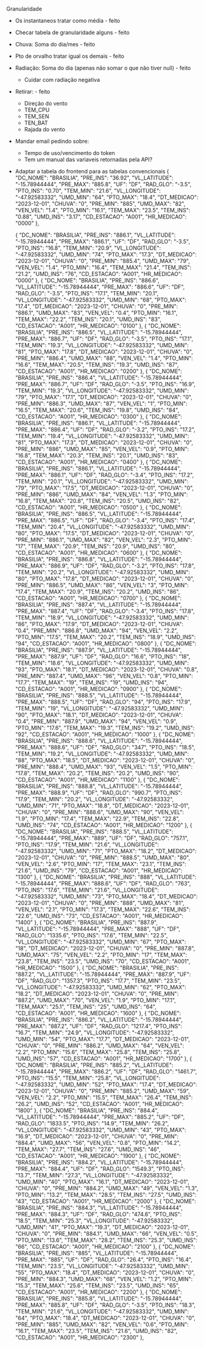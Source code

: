 Granularidade
- Os instantaneos tratar como média - feito
- Checar tabela de granularidade alguns - feito

- Chuva: Soma do dia/mes - feito
- Pto de orvalho tratar igual os demais - feito
- Radiação: Soma do dia (apenas não somar o que não tiver null) - feito
    - Cuidar com radiação negativa

- Retirar: - feito
    - Direção do vento
    - TEM_CPU
    - TEM_SEN
    - TEN_BAT
    - Rajada do vento
    
- Mandar email pedindo sobre:
    - Tempo de uso/vencimento do token 
    - Tem um manual das variaveis retornadas pela API?

- Adaptar a tabela do frontend para as tabelas convencionais
{
      "DC_NOME": "BRASILIA",
      "PRE_INS": "36.92",
      "VL_LATITUDE": "-15.78944444",
      "PRE_MAX": "885.8",
      "UF": "DF",
      "RAD_GLO": "-3.5",
      "PTO_INS": "0.70",
      "TEM_MIN": "21.6",
      "VL_LONGITUDE": "-47.92583332",
      "UMD_MIN": "64",
      "PTO_MAX": "18.4",
      "DT_MEDICAO": "2023-12-01",
      "CHUVA": "0",
      "PRE_MIN": "885",
      "UMD_MAX": "82",
      "VEN_VEL": "1.4",
      "PTO_MIN": "16.1",
      "TEM_MAX": "23.5",
      "TEM_INS": "0.88",
      "UMD_INS": "3.17",
      "CD_ESTACAO": "A001",
      "HR_MEDICAO": "0000"
    },

    {
      "DC_NOME": "BRASILIA",
      "PRE_INS": "886.1",
      "VL_LATITUDE": "-15.78944444",
      "PRE_MAX": "886.1",
      "UF": "DF",
      "RAD_GLO": "-3.5",
      "PTO_INS": "16.8",
      "TEM_MIN": "20.9",
      "VL_LONGITUDE": "-47.92583332",
      "UMD_MIN": "74",
      "PTO_MAX": "17.3",
      "DT_MEDICAO": "2023-12-01",
      "CHUVA": "0",
      "PRE_MIN": "885.4",
      "UMD_MAX": "79",
      "VEN_VEL": "1.4",
      "PTO_MIN": "16.4",
      "TEM_MAX": "21.4",
      "TEM_INS": "21.2",
      "UMD_INS": "76",
      "CD_ESTACAO": "A001",
      "HR_MEDICAO": "0000"
    },
    {
      "DC_NOME": "BRASILIA",
      "PRE_INS": "886.6",
      "VL_LATITUDE": "-15.78944444",
      "PRE_MAX": "886.6",
      "UF": "DF",
      "RAD_GLO": "-3.5",
      "PTO_INS": "17.1",
      "TEM_MIN": "20.1",
      "VL_LONGITUDE": "-47.92583332",
      "UMD_MIN": "68",
      "PTO_MAX": "17.4",
      "DT_MEDICAO": "2023-12-01",
      "CHUVA": "0",
      "PRE_MIN": "886.1",
      "UMD_MAX": "83",
      "VEN_VEL": "0.4",
      "PTO_MIN": "16.1",
      "TEM_MAX": "22.2",
      "TEM_INS": "20.1",
      "UMD_INS": "83",
      "CD_ESTACAO": "A001",
      "HR_MEDICAO": "0100"
    },
    {
      "DC_NOME": "BRASILIA",
      "PRE_INS": "886.5",
      "VL_LATITUDE": "-15.78944444",
      "PRE_MAX": "886.7",
      "UF": "DF",
      "RAD_GLO": "-3.5",
      "PTO_INS": "17.1",
      "TEM_MIN": "19.3",
      "VL_LONGITUDE": "-47.92583332",
      "UMD_MIN": "81",
      "PTO_MAX": "17.8",
      "DT_MEDICAO": "2023-12-01",
      "CHUVA": "0",
      "PRE_MIN": "886.4",
      "UMD_MAX": "88",
      "VEN_VEL": "1.4",
      "PTO_MIN": "16.6",
      "TEM_MAX": "20.5",
      "TEM_INS": "19.3",
      "UMD_INS": "87",
      "CD_ESTACAO": "A001",
      "HR_MEDICAO": "0200"
    },
    {
      "DC_NOME": "BRASILIA",
      "PRE_INS": "886.4",
      "VL_LATITUDE": "-15.78944444",
      "PRE_MAX": "886.7",
      "UF": "DF",
      "RAD_GLO": "-3.5",
      "PTO_INS": "16.9",
      "TEM_MIN": "19.3",
      "VL_LONGITUDE": "-47.92583332",
      "UMD_MIN": "79",
      "PTO_MAX": "17.1",
      "DT_MEDICAO": "2023-12-01",
      "CHUVA": "0",
      "PRE_MIN": "886.3",
      "UMD_MAX": "87",
      "VEN_VEL": "1",
      "PTO_MIN": "16.5",
      "TEM_MAX": "20.6",
      "TEM_INS": "19.8",
      "UMD_INS": "84",
      "CD_ESTACAO": "A001",
      "HR_MEDICAO": "0300"
    },
    {
      "DC_NOME": "BRASILIA",
      "PRE_INS": "886.1",
      "VL_LATITUDE": "-15.78944444",
      "PRE_MAX": "886.4",
      "UF": "DF",
      "RAD_GLO": "-3.2",
      "PTO_INS": "17.2",
      "TEM_MIN": "19.4",
      "VL_LONGITUDE": "-47.92583332",
      "UMD_MIN": "81",
      "PTO_MAX": "17.3",
      "DT_MEDICAO": "2023-12-01",
      "CHUVA": "0",
      "PRE_MIN": "886",
      "UMD_MAX": "85",
      "VEN_VEL": "0.9",
      "PTO_MIN": "16.8",
      "TEM_MAX": "20.3",
      "TEM_INS": "20.1",
      "UMD_INS": "83",
      "CD_ESTACAO": "A001",
      "HR_MEDICAO": "0400"
    },
    {
      "DC_NOME": "BRASILIA",
      "PRE_INS": "886.1",
      "VL_LATITUDE": "-15.78944444",
      "PRE_MAX": "886.1",
      "UF": "DF",
      "RAD_GLO": "-3.4",
      "PTO_INS": "17.2",
      "TEM_MIN": "20.1",
      "VL_LONGITUDE": "-47.92583332",
      "UMD_MIN": "79",
      "PTO_MAX": "17.5",
      "DT_MEDICAO": "2023-12-01",
      "CHUVA": "0",
      "PRE_MIN": "886",
      "UMD_MAX": "84",
      "VEN_VEL": "1.3",
      "PTO_MIN": "16.8",
      "TEM_MAX": "20.8",
      "TEM_INS": "20.5",
      "UMD_INS": "82",
      "CD_ESTACAO": "A001",
      "HR_MEDICAO": "0500"
    },
    {
      "DC_NOME": "BRASILIA",
      "PRE_INS": "886.5",
      "VL_LATITUDE": "-15.78944444",
      "PRE_MAX": "886.5",
      "UF": "DF",
      "RAD_GLO": "-3.4",
      "PTO_INS": "17.4",
      "TEM_MIN": "20.4",
      "VL_LONGITUDE": "-47.92583332",
      "UMD_MIN": "80",
      "PTO_MAX": "17.5",
      "DT_MEDICAO": "2023-12-01",
      "CHUVA": "0",
      "PRE_MIN": "886.1",
      "UMD_MAX": "82",
      "VEN_VEL": "2.3",
      "PTO_MIN": "17",
      "TEM_MAX": "20.9",
      "TEM_INS": "20.9",
      "UMD_INS": "80",
      "CD_ESTACAO": "A001",
      "HR_MEDICAO": "0600"
    },
    {
      "DC_NOME": "BRASILIA",
      "PRE_INS": "886.8",
      "VL_LATITUDE": "-15.78944444",
      "PRE_MAX": "886.9",
      "UF": "DF",
      "RAD_GLO": "-3.2",
      "PTO_INS": "17.8",
      "TEM_MIN": "20.2",
      "VL_LONGITUDE": "-47.92583332",
      "UMD_MIN": "80",
      "PTO_MAX": "17.8",
      "DT_MEDICAO": "2023-12-01",
      "CHUVA": "0",
      "PRE_MIN": "886.5",
      "UMD_MAX": "86",
      "VEN_VEL": "3",
      "PTO_MIN": "17.4",
      "TEM_MAX": "20.9",
      "TEM_INS": "20.2",
      "UMD_INS": "86",
      "CD_ESTACAO": "A001",
      "HR_MEDICAO": "0700"
    },
    {
      "DC_NOME": "BRASILIA",
      "PRE_INS": "887.4",
      "VL_LATITUDE": "-15.78944444",
      "PRE_MAX": "887.4",
      "UF": "DF",
      "RAD_GLO": "-3.4",
      "PTO_INS": "17.8",
      "TEM_MIN": "18.9",
      "VL_LONGITUDE": "-47.92583332",
      "UMD_MIN": "86",
      "PTO_MAX": "17.9",
      "DT_MEDICAO": "2023-12-01",
      "CHUVA": "0.4",
      "PRE_MIN": "886.8",
      "UMD_MAX": "94",
      "VEN_VEL": "2.2",
      "PTO_MIN": "17.5",
      "TEM_MAX": "20.2",
      "TEM_INS": "18.9",
      "UMD_INS": "94",
      "CD_ESTACAO": "A001",
      "HR_MEDICAO": "0800"
    },
    {
      "DC_NOME": "BRASILIA",
      "PRE_INS": "887.9",
      "VL_LATITUDE": "-15.78944444",
      "PRE_MAX": "887.9",
      "UF": "DF",
      "RAD_GLO": "16.6",
      "PTO_INS": "18",
      "TEM_MIN": "18.6",
      "VL_LONGITUDE": "-47.92583332",
      "UMD_MIN": "93",
      "PTO_MAX": "18.1",
      "DT_MEDICAO": "2023-12-01",
      "CHUVA": "0.8",
      "PRE_MIN": "887.4",
      "UMD_MAX": "96",
      "VEN_VEL": "0.8",
      "PTO_MIN": "17.7",
      "TEM_MAX": "19",
      "TEM_INS": "19",
      "UMD_INS": "94",
      "CD_ESTACAO": "A001",
      "HR_MEDICAO": "0900"
    },
    {
      "DC_NOME": "BRASILIA",
      "PRE_INS": "888.5",
      "VL_LATITUDE": "-15.78944444",
      "PRE_MAX": "888.5",
      "UF": "DF",
      "RAD_GLO": "94",
      "PTO_INS": "17.9",
      "TEM_MIN": "19",
      "VL_LONGITUDE": "-47.92583332",
      "UMD_MIN": "90",
      "PTO_MAX": "18.1",
      "DT_MEDICAO": "2023-12-01",
      "CHUVA": "0.4",
      "PRE_MIN": "887.9",
      "UMD_MAX": "94",
      "VEN_VEL": "0.9",
      "PTO_MIN": "17.6",
      "TEM_MAX": "19.3",
      "TEM_INS": "19.2",
      "UMD_INS": "92",
      "CD_ESTACAO": "A001",
      "HR_MEDICAO": "1000"
    },
    {
      "DC_NOME": "BRASILIA",
      "PRE_INS": "888.6",
      "VL_LATITUDE": "-15.78944444",
      "PRE_MAX": "888.6",
      "UF": "DF",
      "RAD_GLO": "347",
      "PTO_INS": "18.5",
      "TEM_MIN": "19.2",
      "VL_LONGITUDE": "-47.92583332",
      "UMD_MIN": "88",
      "PTO_MAX": "18.5",
      "DT_MEDICAO": "2023-12-01",
      "CHUVA": "0",
      "PRE_MIN": "888.4",
      "UMD_MAX": "93",
      "VEN_VEL": "1.5",
      "PTO_MIN": "17.8",
      "TEM_MAX": "20.2",
      "TEM_INS": "20.2",
      "UMD_INS": "90",
      "CD_ESTACAO": "A001",
      "HR_MEDICAO": "1100"
    },
    {
      "DC_NOME": "BRASILIA",
      "PRE_INS": "888.8",
      "VL_LATITUDE": "-15.78944444",
      "PRE_MAX": "888.9",
      "UF": "DF",
      "RAD_GLO": "990.7",
      "PTO_INS": "17.9",
      "TEM_MIN": "20.2",
      "VL_LONGITUDE": "-47.92583332",
      "UMD_MIN": "71",
      "PTO_MAX": "18.8",
      "DT_MEDICAO": "2023-12-01",
      "CHUVA": "0",
      "PRE_MIN": "888.6",
      "UMD_MAX": "90",
      "VEN_VEL": "1.9",
      "PTO_MIN": "17.4",
      "TEM_MAX": "22.9",
      "TEM_INS": "22.8",
      "UMD_INS": "74",
      "CD_ESTACAO": "A001",
      "HR_MEDICAO": "1200"
    },
    {
      "DC_NOME": "BRASILIA",
      "PRE_INS": "888.5",
      "VL_LATITUDE": "-15.78944444",
      "PRE_MAX": "889",
      "UF": "DF",
      "RAD_GLO": "757.1",
      "PTO_INS": "17.9",
      "TEM_MIN": "21.6",
      "VL_LONGITUDE": "-47.92583332",
      "UMD_MIN": "71",
      "PTO_MAX": "18.2",
      "DT_MEDICAO": "2023-12-01",
      "CHUVA": "0",
      "PRE_MIN": "888.5",
      "UMD_MAX": "80",
      "VEN_VEL": "2.6",
      "PTO_MIN": "17",
      "TEM_MAX": "23.1",
      "TEM_INS": "21.6",
      "UMD_INS": "79",
      "CD_ESTACAO": "A001",
      "HR_MEDICAO": "1300"
    },
    {
      "DC_NOME": "BRASILIA",
      "PRE_INS": "888",
      "VL_LATITUDE": "-15.78944444",
      "PRE_MAX": "888.6",
      "UF": "DF",
      "RAD_GLO": "763",
      "PTO_INS": "17.6",
      "TEM_MIN": "21.6",
      "VL_LONGITUDE": "-47.92583332",
      "UMD_MIN": "73",
      "PTO_MAX": "18.4",
      "DT_MEDICAO": "2023-12-01",
      "CHUVA": "0",
      "PRE_MIN": "888",
      "UMD_MAX": "81",
      "VEN_VEL": "2.1",
      "PTO_MIN": "17.3",
      "TEM_MAX": "22.6",
      "TEM_INS": "22.6",
      "UMD_INS": "73",
      "CD_ESTACAO": "A001",
      "HR_MEDICAO": "1400"
    },
    {
      "DC_NOME": "BRASILIA",
      "PRE_INS": "887.9",
      "VL_LATITUDE": "-15.78944444",
      "PRE_MAX": "888",
      "UF": "DF",
      "RAD_GLO": "1335.6",
      "PTO_INS": "17.6",
      "TEM_MIN": "22.5",
      "VL_LONGITUDE": "-47.92583332",
      "UMD_MIN": "67",
      "PTO_MAX": "18",
      "DT_MEDICAO": "2023-12-01",
      "CHUVA": "0",
      "PRE_MIN": "887.8",
      "UMD_MAX": "75",
      "VEN_VEL": "2.2",
      "PTO_MIN": "17",
      "TEM_MAX": "23.8",
      "TEM_INS": "23.5",
      "UMD_INS": "70",
      "CD_ESTACAO": "A001",
      "HR_MEDICAO": "1500"
    },
    {
      "DC_NOME": "BRASILIA",
      "PRE_INS": "887.2",
      "VL_LATITUDE": "-15.78944444",
      "PRE_MAX": "887.9",
      "UF": "DF",
      "RAD_GLO": "1357.3",
      "PTO_INS": "17.7",
      "TEM_MIN": "23.5",
      "VL_LONGITUDE": "-47.92583332",
      "UMD_MIN": "62",
      "PTO_MAX": "18.2",
      "DT_MEDICAO": "2023-12-01",
      "CHUVA": "0",
      "PRE_MIN": "887.2",
      "UMD_MAX": "70",
      "VEN_VEL": "1.9",
      "PTO_MIN": "17.1",
      "TEM_MAX": "25.1",
      "TEM_INS": "25",
      "UMD_INS": "64",
      "CD_ESTACAO": "A001",
      "HR_MEDICAO": "1600"
    },
    {
      "DC_NOME": "BRASILIA",
      "PRE_INS": "886.2",
      "VL_LATITUDE": "-15.78944444",
      "PRE_MAX": "887.2",
      "UF": "DF",
      "RAD_GLO": "1217.4",
      "PTO_INS": "16.7",
      "TEM_MIN": "24.9",
      "VL_LONGITUDE": "-47.92583332",
      "UMD_MIN": "54",
      "PTO_MAX": "17.7",
      "DT_MEDICAO": "2023-12-01",
      "CHUVA": "0",
      "PRE_MIN": "886.2",
      "UMD_MAX": "64",
      "VEN_VEL": "2.2",
      "PTO_MIN": "15.6",
      "TEM_MAX": "25.8",
      "TEM_INS": "25.8",
      "UMD_INS": "57",
      "CD_ESTACAO": "A001",
      "HR_MEDICAO": "1700"
    },
    {
      "DC_NOME": "BRASILIA",
      "PRE_INS": "885.2",
      "VL_LATITUDE": "-15.78944444",
      "PRE_MAX": "886.2",
      "UF": "DF",
      "RAD_GLO": "1461.7",
      "PTO_INS": "15.5",
      "TEM_MIN": "25.8",
      "VL_LONGITUDE": "-47.92583332",
      "UMD_MIN": "52",
      "PTO_MAX": "17.4",
      "DT_MEDICAO": "2023-12-01",
      "CHUVA": "0",
      "PRE_MIN": "885.2",
      "UMD_MAX": "59",
      "VEN_VEL": "2.2",
      "PTO_MIN": "15.5",
      "TEM_MAX": "26.4",
      "TEM_INS": "26.2",
      "UMD_INS": "52",
      "CD_ESTACAO": "A001",
      "HR_MEDICAO": "1800"
    },
    {
      "DC_NOME": "BRASILIA",
      "PRE_INS": "884.4",
      "VL_LATITUDE": "-15.78944444",
      "PRE_MAX": "885.2",
      "UF": "DF",
      "RAD_GLO": "1833.5",
      "PTO_INS": "14.9",
      "TEM_MIN": "26.2",
      "VL_LONGITUDE": "-47.92583332",
      "UMD_MIN": "43",
      "PTO_MAX": "16.9",
      "DT_MEDICAO": "2023-12-01",
      "CHUVA": "0",
      "PRE_MIN": "884.4",
      "UMD_MAX": "56",
      "VEN_VEL": "0.8",
      "PTO_MIN": "14.2",
      "TEM_MAX": "27.7",
      "TEM_INS": "27.6",
      "UMD_INS": "46",
      "CD_ESTACAO": "A001",
      "HR_MEDICAO": "1900"
    },
    {
      "DC_NOME": "BRASILIA",
      "PRE_INS": "884.2",
      "VL_LATITUDE": "-15.78944444",
      "PRE_MAX": "884.4",
      "UF": "DF",
      "RAD_GLO": "1549.3",
      "PTO_INS": "13.7",
      "TEM_MIN": "27.3",
      "VL_LONGITUDE": "-47.92583332",
      "UMD_MIN": "40",
      "PTO_MAX": "16.1",
      "DT_MEDICAO": "2023-12-01",
      "CHUVA": "0",
      "PRE_MIN": "884.2",
      "UMD_MAX": "49",
      "VEN_VEL": "1.3",
      "PTO_MIN": "13.2",
      "TEM_MAX": "28.5",
      "TEM_INS": "27.5",
      "UMD_INS": "43",
      "CD_ESTACAO": "A001",
      "HR_MEDICAO": "2000"
    },
    {
      "DC_NOME": "BRASILIA",
      "PRE_INS": "884.3",
      "VL_LATITUDE": "-15.78944444",
      "PRE_MAX": "884.3",
      "UF": "DF",
      "RAD_GLO": "474.6",
      "PTO_INS": "18.5",
      "TEM_MIN": "25.3",
      "VL_LONGITUDE": "-47.92583332",
      "UMD_MIN": "41",
      "PTO_MAX": "19.3",
      "DT_MEDICAO": "2023-12-01",
      "CHUVA": "0",
      "PRE_MIN": "884.1",
      "UMD_MAX": "66",
      "VEN_VEL": "0.5",
      "PTO_MIN": "13.6",
      "TEM_MAX": "28.2",
      "TEM_INS": "25.3",
      "UMD_INS": "66",
      "CD_ESTACAO": "A001",
      "HR_MEDICAO": "2100"
    },
    {
      "DC_NOME": "BRASILIA",
      "PRE_INS": "885",
      "VL_LATITUDE": "-15.78944444",
      "PRE_MAX": "885",
      "UF": "DF",
      "RAD_GLO": "26.4",
      "PTO_INS": "16.4",
      "TEM_MIN": "23.5",
      "VL_LONGITUDE": "-47.92583332",
      "UMD_MIN": "55",
      "PTO_MAX": "18.4",
      "DT_MEDICAO": "2023-12-01",
      "CHUVA": "0",
      "PRE_MIN": "884.3",
      "UMD_MAX": "68",
      "VEN_VEL": "1.2",
      "PTO_MIN": "15.3",
      "TEM_MAX": "25.6",
      "TEM_INS": "23.5",
      "UMD_INS": "65",
      "CD_ESTACAO": "A001",
      "HR_MEDICAO": "2200"
    },
    {
      "DC_NOME": "BRASILIA",
      "PRE_INS": "885.8",
      "VL_LATITUDE": "-15.78944444",
      "PRE_MAX": "885.8",
      "UF": "DF",
      "RAD_GLO": "-3.5",
      "PTO_INS": "18.3",
      "TEM_MIN": "21.6",
      "VL_LONGITUDE": "-47.92583332",
      "UMD_MIN": "64",
      "PTO_MAX": "18.4",
      "DT_MEDICAO": "2023-12-01",
      "CHUVA": "0",
      "PRE_MIN": "885",
      "UMD_MAX": "82",
      "VEN_VEL": "0.6",
      "PTO_MIN": "16.1",
      "TEM_MAX": "23.5",
      "TEM_INS": "21.6",
      "UMD_INS": "82",
      "CD_ESTACAO": "A001",
      "HR_MEDICAO": "2300"
    },
